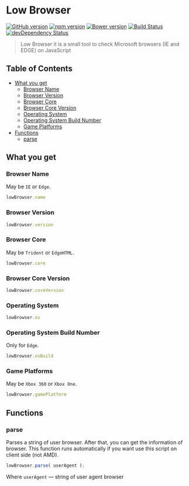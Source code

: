 # Low Browser

[![GitHub version](https://badge.fury.io/gh/Arttse%2Flow-browser.svg)](https://github.com/Arttse/low-browser/releases/latest)
[![npm version](https://badge.fury.io/js/low-browser.svg)](https://www.npmjs.com/package/low-browser)
[![Bower version](https://badge.fury.io/bo/low-browser.svg)](http://bower.io/search/?q=low-browser)
[![Build Status](https://travis-ci.org/Arttse/low-browser.svg)](https://travis-ci.org/Arttse/low-browser)
[![devDependency Status](https://david-dm.org/Arttse/low-browser/dev-status.svg)](https://david-dm.org/Arttse/low-browser#info=devDependencies)

> Low Browser it is a small tool to check Microsoft browsers (IE and EDGE) on JavaScript

<!-- START doctoc generated TOC please keep comment here to allow auto update -->
<!-- DON'T EDIT THIS SECTION, INSTEAD RE-RUN doctoc TO UPDATE -->
## Table of Contents

- [What you get](#what-you-get)
  - [Browser Name](#browser-name)
  - [Browser Version](#browser-version)
  - [Browser Core](#browser-core)
  - [Browser Core Version](#browser-core-version)
  - [Operating System](#operating-system)
  - [Operating System Build Number](#operating-system-build-number)
  - [Game Platforms](#game-platforms)
- [Functions](#functions)
  - [parse](#parse)

<!-- END doctoc generated TOC please keep comment here to allow auto update -->

## What you get

### Browser Name

May be `IE` or `Edge`.

```javascript
lowBrowser.name
```

### Browser Version

```javascript
lowBrowser.version
```

### Browser Core

May be `Trident` or `EdgeHTML`.

```javascript
lowBrowser.core
```

### Browser Core Version

```javascript
lowBrowser.coreVersion
```

### Operating System

```javascript
lowBrowser.os
```

### Operating System Build Number

Only for `Edge`.

```javascript
lowBrowser.osBuild
```

### Game Platforms

May be `Xbox 360` or `Xbox One`.

```javascript
lowBrowser.gamePlatform
```

## Functions

### parse

Parses a string of user browser. After that, you can get the information of browser.
This function runs automatically if you want use this script on client side (not AMD).

```javascript
lowBrowser.parse( userAgent );
```

Where `userAgent` — string of user agent browser